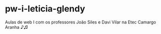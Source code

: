 # pw-i-leticia-glendy
Aulas de web I com os professores João Siles e Davi Vilar na Etec Camargo Aranha ♪♫